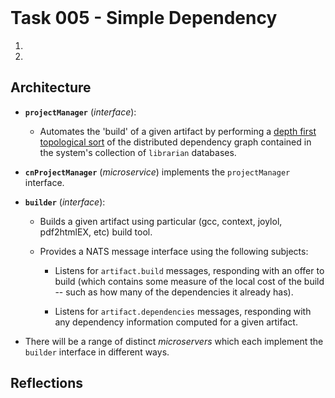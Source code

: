 <header><title>Task 005 - Simple Dependency</title></header>

# Task 005 - Simple Dependency 

1.

2.

## Architecture

- **`projectManager`** (*interface*): 

  - Automates the 'build' of a given artifact by performing a [depth first 
  topological 
  sort](https://en.wikipedia.org/wiki/Topological_sorting#Depth-first_search) 
  of the distributed dependency graph contained in the system's collection 
  of `librarian` databases. 

- **`cnProjectManager`** (*microservice*) implements the `projectManager` 
interface.

- **`builder`** (*interface*):

  - Builds a given artifact using particular (gcc, context, joylol, 
  pdf2htmlEX, etc) build tool. 

  - Provides a NATS message interface using the following subjects:

    - Listens for `artifact.build` messages, responding with an offer to 
    build (which contains some measure of the local cost of the build -- 
    such as how many of the dependencies it already has). 

    - Listens for `artifact.dependencies` messages, responding with any 
    dependency information computed for a given artifact. 

- There will be a range of distinct *microservers* which each implement 
the `builder` interface in different ways. 

## Reflections
